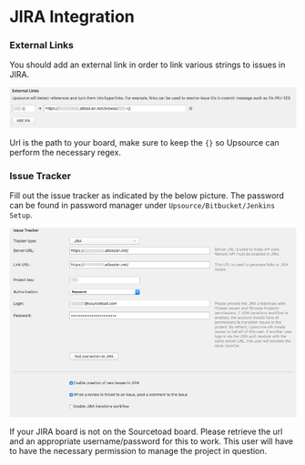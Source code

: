 # JIRA Integration

### External Links

You should add an external link in order to link various strings to issues in JIRA.

![](./assets/jira-externallinks.png)

Url is the path to your board, make sure to keep the `{}` so Upsource can perform the necessary regex.

### Issue Tracker

Fill out the issue tracker as indicated by the below picture. The password can be found in password manager under `Upsource/Bitbucket/Jenkins Setup`.

![](./assets/jira-issuetracker.png)

If your JIRA board is not on the Sourcetoad board. Please retrieve the url and an appropriate username/password for this to work. This user will have to have the necessary permission to manage the project in question.